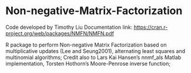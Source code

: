 # Non-negative-Matrix-Factorization
Code developed by Timothy Liu
Documentation link: https://cran.r-project.org/web/packages/NMFN/NMFN.pdf

R package to perform Non-negative Matrix Factorization
based on multiplicative updates (Lee and Seung2001), alternating least squares and multinomial algorithms;
Credit also to Lars Kai Hansen’s nnmf_als Matlab implementation, Torsten Hothorn’s Moore-Penrose inverse function;

